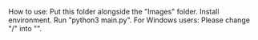 How to use: Put this folder alongside the "Images" folder. Install environment. Run "python3 main.py".
For Windows users: Please change "/" into "\".
